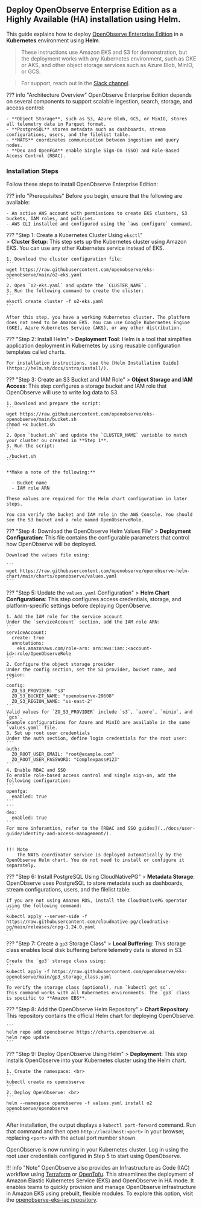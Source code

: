 ## Deploy OpenObserve Enterprise Edition as a Highly Available (HA) installation using Helm.

This guide explains how to deploy [OpenObserve Enterprise Edition](https://openobserve.ai/downloads/)  in a **Kubernetes** environment using **Helm**. 

> These instructions use Amazon EKS and S3 for demonstration, but the deployment works with any Kubernetes environment, such as GKE or AKS, and other object storage services such as Azure Blob, MinIO, or GCS.

> For support, reach out in the [Slack channel](https://short.openobserve.ai/community).

??? info "Architecture Overview" 
    OpenObserve Enterprise Edition depends on several components to support scalable ingestion, search, storage, and access control:

    - **Object Storage**, such as S3, Azure Blob, GCS, or MinIO, stores all telemetry data in Parquet format.
    - **PostgreSQL** stores metadata such as dashboards, stream configurations, users, and the filelist table.
    - **NATS** coordinates communication between ingestion and query nodes.
    - **Dex and OpenFGA** enable Single Sign-On (SSO) and Role-Based Access Control (RBAC).


### Installation Steps
Follow these steps to install OpenObserve Enterprise Edition:


??? info "Prerequisites"
    Before you begin, ensure that the following are available:

    - An active AWS account with permissions to create EKS clusters, S3 buckets, IAM roles, and policies.
    - AWS CLI installed and configured using the `aws configure` command.


???  "Step 1: Create a Kubernetes Cluster Using `eksctl`"  
    > **Cluster Setup**: This step sets up the Kubernetes cluster using Amazon EKS. You can use any other Kubernetes service instead of EKS.

    1. Download the cluster configuration file:
    ```
    wget https://raw.githubusercontent.com/openobserve/eks-openobserve/main/o2-eks.yaml
    ```
    2. Open `o2-eks.yaml` and update the `CLUSTER_NAME`.
    3. Run the following command to create the cluster:
    ```
    eksctl create cluster -f o2-eks.yaml
    ```

    After this step, you have a working Kubernetes cluster. The platform does not need to be Amazon EKS. You can use Google Kubernetes Engine (GKE), Azure Kubernetes Service (AKS), or any other distribution.

???  "Step 2: Install Helm"
    > **Deployment Tool**: Helm is a tool that simplifies application deployment in Kubernetes by using reusable configuration templates called charts.

    For installation instructions, see the [Helm Installation Guide](https://helm.sh/docs/intro/install/).

???  "Step 3: Create an S3 Bucket and IAM Role"
    > **Object Storage and IAM Access**: This step configures a storage bucket and IAM role that OpenObserve will use to write log data to S3.

    1. Download and prepare the script:
    ```
    wget https://raw.githubusercontent.com/openobserve/eks-openobserve/main/bucket.sh
    chmod +x bucket.sh
    ```
    2. Open `bucket.sh` and update the `CLUSTER_NAME` variable to match your cluster ou created in **Step 1**.
    3. Run the script:
    ```
    ./bucket.sh
    ```

    **Make a note of the following:**

      - Bucket name
      - IAM role ARN
        
    These values are required for the Helm chart configuration in later steps.
      
    You can verify the bucket and IAM role in the AWS Console. You should see the S3 bucket and a role named OpenObserveRole.

???  "Step 4: Download the OpenObserve Helm Values File"
    > **Deployment Configuration**: This file contains the configurable parameters that control how OpenObserve will be deployed.

    Download the values file using:

    ```
    wget https://raw.githubusercontent.com/openobserve/openobserve-helm-chart/main/charts/openobserve/values.yaml
    ```

???  "Step 5: Update the `values.yaml` Configuration"
    > **Helm Chart Configurations**: This step configures access credentials, storage, and platform-specific settings before deploying OpenObserve.

    1. Add the IAM role for the service account
    Under the `serviceAccount` section, add the IAM role ARN:
    ```
    serviceAccount:
      create: true
      annotations:
        eks.amazonaws.com/role-arn: arn:aws:iam::<account-id>:role/OpenObserveRole
    ```
    2. Configure the object storage provider
    Under the config section, set the S3 provider, bucket name, and region:
    ```
    config:
      ZO_S3_PROVIDER: "s3"
      ZO_S3_BUCKET_NAME: "openobserve-29608"
      ZO_S3_REGION_NAME: "us-east-2"
    ```
    Valid values for `ZO_S3_PROVIDER` include `s3`, `azure`, `minio`, and `gcs`.
    Example configurations for Azure and MinIO are available in the same `values.yaml` file.
    3. Set up root user credentials
    Under the auth section, define login credentials for the root user:
    ```
    auth:
      ZO_ROOT_USER_EMAIL: "root@example.com"
      ZO_ROOT_USER_PASSWORD: "Complexpass#123"
    ```
    4. Enable RBAC and SSO 
    To enable role-based access control and single sign-on, add the following configuration:
    ```
    openfga:
      enabled: true
    ```
    ```
    dex:
      enabled: true
    ```
    For more inforamtion, refer to the [RBAC and SSO guides](../docs/user-guide/identity-and-access-management/).


    !!! Note
        The NATS coordinator service is deployed automatically by the OpenObserve Helm chart. You do not need to install or configure it separately.


???  "Step 6: Install PostgreSQL Using CloudNativePG"
    > **Metadata Storage**: OpenObserve uses PostgreSQL to store metadata such as dashboards, stream configurations, users, and the filelist table.

    If you are not using Amazon RDS, install the CloudNativePG operator using the following command:
    ```
    kubectl apply --server-side -f https://raw.githubusercontent.com/cloudnative-pg/cloudnative-pg/main/releases/cnpg-1.24.0.yaml
    ```

???  "Step 7: Create a `gp3` Storage Class"
    > **Local Buffering**: This storage class enables local disk buffering before telemetry data is stored in S3.

    Create the `gp3` storage class using:
    ```
    kubectl apply -f https://raw.githubusercontent.com/openobserve/eks-openobserve/main/gp3_storage_class.yaml
    ```
    To verify the storage class (optional), run `kubectl get sc`.
    This command works with all Kubernetes environments. The `gp3` class is specific to **Amazon EBS**.

???  "Step 8: Add the OpenObserve Helm Repository"
    > **Chart Repository**: This repository contains the official Helm chart for deploying OpenObserve.

    ```
    helm repo add openobserve https://charts.openobserve.ai
    helm repo update
    ```
???  "Step 9: Deploy OpenObserve Using Helm"
    > **Deployment**: This step installs OpenObserve into your Kubernetes cluster using the Helm chart.

    1. Create the namespace: <br>
    ```
    kubectl create ns openobserve
    ```
    2. Deploy OpenObserve: <br>
    ```
    helm --namespace openobserve -f values.yaml install o2 openobserve/openobserve
    ```

  After installation, the output displays a `kubectl port-forward` command. Run that command and then open `http://localhost:<port>` in your browser, replacing `<port>` with the actual port number shown.

  OpenObserve is now running in your Kubernetes cluster. Log in using the root user credentials configured in Step 5 to start using OpenObserve.

!!! info "Note"
    OpenObserve also provides an Infrastructure as Code (IAC) workflow using [Terraform](https://www.terraform.io/downloads.html) or [OpenTofu](https://opentofu.org/docs/intro/install/). This streamlines the deployment of Amazon Elastic Kubernetes Service (EKS) and OpenObserve in HA mode. It enables teams to quickly provision and manage OpenObserve infrastructure in Amazon EKS using prebuilt, flexible modules. To explore this option, visit the [openobserve-eks-iac repository](https://github.com/openobserve/openobserve-eks-iac).